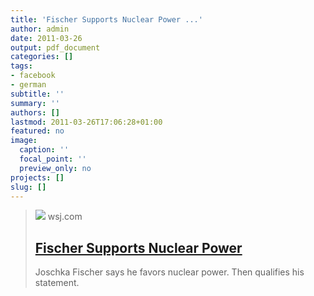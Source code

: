 ```yaml
---
title: 'Fischer Supports Nuclear Power ...'
author: admin
date: 2011-03-26
output: pdf_document
categories: []
tags:
- facebook
- german
subtitle: ''
summary: ''
authors: []
lastmod: 2011-03-26T17:06:28+01:00
featured: no
image:
  caption: ''
  focal_point: ''
  preview_only: no
projects: []
slug: []
---
```


> [![](https://s.wsj.net/public/resources/images/OB-NC518_fische_D_20110318083746.jpg)](http://blogs.wsj.com/brussels/2011/03/18/fischer-supports-nuclear-power/)
> wsj.com
> ## [Fischer Supports Nuclear Power](http://blogs.wsj.com/brussels/2011/03/18/fischer-supports-nuclear-power/)
>
>Joschka Fischer says he favors nuclear power. Then qualifies his statement.


